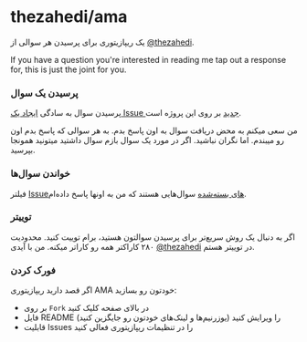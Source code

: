 # thezahedi/ama

یک ریپازیتوری برای پرسیدن هر سوالی از [@thezahedi](https://twitter.com/thezahedi).

If you have a question you're interested in reading me tap out a response for, this is just the joint for you.


### پرسیدن یک سوال

پرسیدن سوال به سادگی [ایجاد یک Issue جدید](https://github.com/thezahedi/ama/issues/new) بر روی این پروژه است.

من سعی میکنم به محض دریافت سوال به اون پاسخ بدم. به هر سوالی که پاسخ بدم اون رو میبندم. اما نگران نباشید. اگر در مورد یک سوال بازم سوال داشتید میتونید همونجا بپرسید.


### خواندن سوال‌ها

فیلتر [Issueهای بسته‌شده](https://github.com/thezahedi/ama/issues?q=is%3Aissue+is%3Aclosed) سوال‌هایی هستند که من به اونها پاسخ داده‌ام.


### توییتر

اگر به دنبال یک روش سریع‌تر برای پرسیدن سوالتون هستید، برام توییت کنید. محدودیت ۲۸۰ کاراکتر همه رو کاراتر میکنه.
من با آیدی [@thezahedi](https://twitter.com/thezahedi) در توییتر هستم.


### فورک کردن

اگر قصد دارید ریپازیتوری AMA خودتون رو بسازید:

- بر روی `Fork` در بالای صفحه کلیک کنید
- فایل README را ویرایش کنید (یوزرنیم‌ها و لینک‌های خودتون رو جایگزین کنید)
- قابلیت Issues را در تنظیمات ریپازیتوری فعالی کنید
